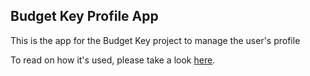## Budget Key Profile App

This is the app for the Budget Key project to manage the user's profile

To read on how it's used, please take a look [here](https://github.com/OpenBudget/BudgetKey/blob/master/documentation/FrontEndDevelopment.md).